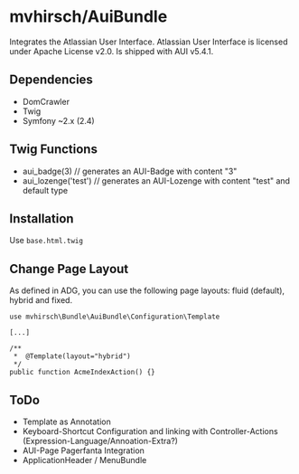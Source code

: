 # mvhirsch/AuiBundle

Integrates the Atlassian User Interface.
Atlassian User Interface is licensed under Apache License v2.0.
Is shipped with AUI v5.4.1.

## Dependencies
* DomCrawler
* Twig
* Symfony ~2.x (2.4)

## Twig Functions
* aui_badge(3) // generates an AUI-Badge with content "3"
* aui_lozenge('test') // generates an AUI-Lozenge with content "test" and default type

## Installation
Use `base.html.twig`

## Change Page Layout
As defined in ADG, you can use the following page layouts: fluid (default), hybrid and fixed.

    use mvhirsch\Bundle\AuiBundle\Configuration\Template

    [...]

    /**
     *  @Template(layout="hybrid")
     */
    public function AcmeIndexAction() {}


## ToDo
* Template as Annotation
* Keyboard-Shortcut Configuration and linking with Controller-Actions (Expression-Language/Annoation-Extra?)
* AUI-Page Pagerfanta Integration
* ApplicationHeader / MenuBundle